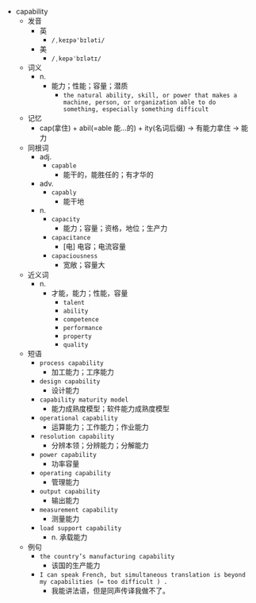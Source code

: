 - capability
  - 发音
    - 英
      - `/ˌkeɪpə'bɪləti/`
    - 美
      - `/ˌkepəˈbɪlətɪ/`
  - 词义
    - n.
      - 能力；性能；容量；潜质
        - `the natural ability, skill, or power that makes a machine, person, or organization able to do something, especially something difficult`
  - 记忆
    - cap(拿住) + abil(=able 能…的) + ity(名词后缀) → 有能力拿住 → 能力
  - 同根词
    - adj.
      - `capable`
        - 能干的，能胜任的；有才华的
    - adv.
      - `capably`
        - 能干地
    - n.
      - `capacity`
        - 能力；容量；资格，地位；生产力
      - `capacitance`
        - [电] 电容；电流容量
      - `capaciousness`
        - 宽敞；容量大
  - 近义词
    - n.
      - 才能，能力；性能，容量
        - `talent`
        - `ability`
        - `competence`
        - `performance`
        - `property`
        - `quality`
  - 短语
    - `process capability`
      - 加工能力；工序能力 
    - `design capability`
      - 设计能力 
    - `capability maturity model`
      - 能力成熟度模型；软件能力成熟度模型 
    - `operational capability`
      - 运算能力；工作能力；作业能力 
    - `resolution capability`
      - 分辨本领；分辨能力；分解能力 
    - `power capability`
      - 功率容量 
    - `operating capability`
      - 管理能力 
    - `output capability`
      - 输出能力 
    - `measurement capability`
      - 测量能力 
    - `load support capability`
      - n. 承载能力 
  - 例句
    - `the country’s manufacturing capability`
      - 该国的生产能力
    - `I can speak French, but simultaneous translation is beyond my capabilities (= too difficult ) .`
      - 我能讲法语，但是同声传译我做不了。

